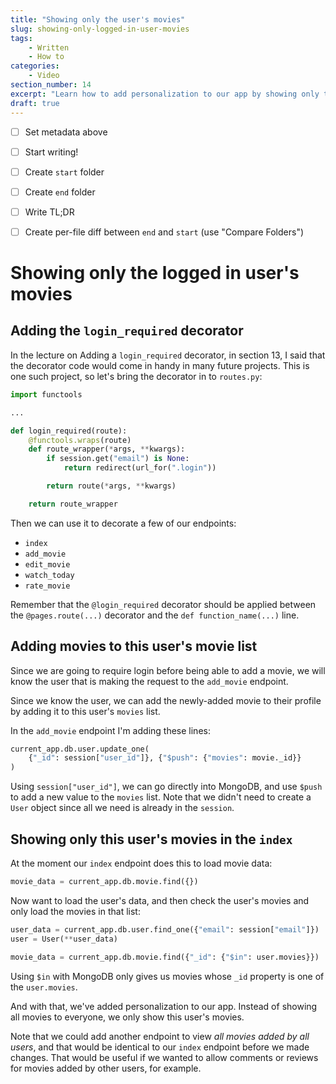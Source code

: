 ```yaml
---
title: "Showing only the user's movies"
slug: showing-only-logged-in-user-movies
tags:
    - Written
    - How to
categories:
    - Video
section_number: 14
excerpt: "Learn how to add personalization to our app by showing only the currently logged in user's movies."
draft: true
---
```


- [ ] Set metadata above
- [ ] Start writing!
- [ ] Create `start` folder
- [ ] Create `end` folder
- [ ] Write TL;DR
- [ ] Create per-file diff between `end` and `start` (use "Compare Folders")


# Showing only the logged in user's movies

## Adding the `login_required` decorator

In the lecture on Adding a `login_required` decorator, in section 13, I said that the decorator code would come in handy in many future projects. This is one such project, so let's bring the decorator in to `routes.py`:

```py
import functools

...

def login_required(route):
    @functools.wraps(route)
    def route_wrapper(*args, **kwargs):
        if session.get("email") is None:
            return redirect(url_for(".login"))

        return route(*args, **kwargs)

    return route_wrapper
```

Then we can use it to decorate a few of our endpoints:

- `index`
- `add_movie`
- `edit_movie`
- `watch_today`
- `rate_movie`

Remember that the `@login_required` decorator should be applied between the `@pages.route(...)` decorator and the `def function_name(...)` line.

## Adding movies to this user's movie list

Since we are going to require login before being able to add a movie, we will know the user that is making the request to the `add_movie` endpoint.

Since we know the user, we can add the newly-added movie to their profile by adding it to this user's `movies` list.

In the `add_movie` endpoint I'm adding these lines:

```py
current_app.db.user.update_one(
    {"_id": session["user_id"]}, {"$push": {"movies": movie._id}}
)
```

Using `session["user_id"]`, we can go directly into MongoDB, and use `$push` to add a new value to the `movies` list. Note that we didn't need to create a `User` object since all we need is already in the `session`.

## Showing only this user's movies in the `index`

At the moment our `index` endpoint does this to load movie data:

```py
movie_data = current_app.db.movie.find({})
```

Now want to load the user's data, and then check the user's movies and only load the movies in that list:

```py
user_data = current_app.db.user.find_one({"email": session["email"]})
user = User(**user_data)

movie_data = current_app.db.movie.find({"_id": {"$in": user.movies}})
```

Using `$in` with MongoDB only gives us movies whose `_id` property is one of the `user.movies`.

And with that, we've added personalization to our app. Instead of showing all movies to everyone, we only show this user's movies.

Note that we could add another endpoint to view _all movies added by all users_, and that would be identical to our `index` endpoint before we made changes. That would be useful if we wanted to allow comments or reviews for movies added by other users, for example.